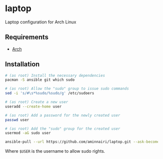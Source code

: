 # laptop

Laptop configuration for Arch Linux

## Requirements

- [Arch](https://archlinux.org/)

## Installation

```bash
# (as root) Install the necessary dependencies
pacman -S ansible git which sudo

# (as root) Allow the "sudo" group to issue sudo commands
sed -i 's/#\s*%sudo/%sudo/g' /etc/sudoers

# (as root) Create a new user
useradd --create-home user

# (as root) Add a password for the newly created user
passwd user

# (as root) Add the "sudo" group for the created user
usermod -aG sudo user

ansible-pull --url https://github.com/aminnairi/laptop.git --ask-become-pass
```

Where `$USER` is the username to allow sudo rights.
